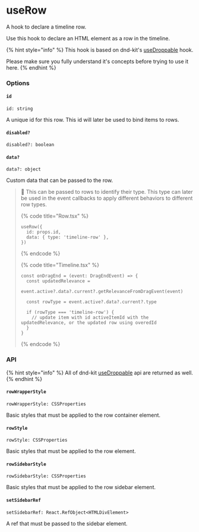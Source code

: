 # useRow

A hook to declare a timeline row.

Use this hook to declare an HTML element as a row in the timeline.

{% hint style="info" %}
This hook is based on dnd-kit's [useDroppable](https://docs.dndkit.com/api-documentation/droppable/usedroppable) hook.

Please make sure you fully understand it's concepts before trying to use it here.
{% endhint %}

### Options

#### `id`

```tsx
id: string
```

A unique id for this row. This id will later be used to bind items to rows.

#### `disabled?`

```tsx
disabled?: boolean
```

#### `data?`

```tsx
data?: object
```

Custom data that can be passed to the row.

> 🧠 This can be passed to rows to identify their type. This type can later be used in the event callbacks to apply different behaviors to different row types.
>
> {% code title="Row.tsx" %}
> ```tsx
> useRow({
>   id: props.id,
>   data: { type: 'timeline-row' },
> })
> ```
> {% endcode %}
>
> {% code title="Timeline.tsx" %}
> ```tsx
> const onDragEnd = (event: DragEndEvent) => {
>   const updatedRelevance =
>     event.active?.data?.current?.getRelevanceFromDragEvent(event)
>
>   const rowType = event.active?.data?.current?.type
>   
>   if (rowType === 'timeline-row') {
>     // update item with id activeItemId with the updatedRelevance, or the updated row using overedId
>   }
> }
> ```
> {% endcode %}



### API

{% hint style="info" %}
All of dnd-kit [useDroppable](https://docs.dndkit.com/api-documentation/droppable/usedroppable#properties) api are returned as well.
{% endhint %}

#### `rowWrapperStyle`

```tsx
rowWrapperStyle: CSSProperties
```

Basic styles that must be applied to the row container element.

#### `rowStyle`

```tsx
rowStyle: CSSProperties
```

Basic styles that must be applied to the row element.

#### `rowSidebarStyle`

```tsx
rowSidebarStyle: CSSProperties
```

Basic styles that must be applied to the row sidebar element.

#### `setSidebarRef`

```tsx
setSidebarRef: React.RefObject<HTMLDivElement>
```

A ref that must be passed to the sidebar element.
